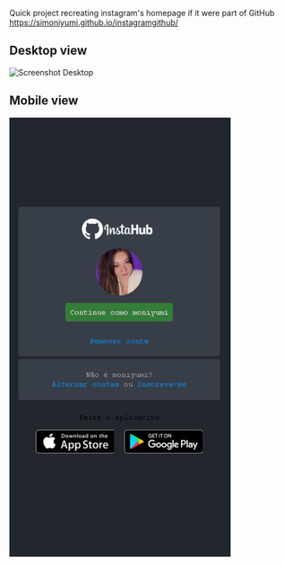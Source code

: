 Quick project recreating instagram's homepage if it were part of GitHub https://simoniyumi.github.io/instagramgithub/

## Desktop view 
![Screenshot Desktop](/https://raw.githubusercontent.com/simoniyumi/instagramgithub/last/img/desktop.JPG)

## Mobile view 
![Mobile Screenshot](https://raw.githubusercontent.com/simoniyumi/instagramgithub/last/img/mobile.JPG)
